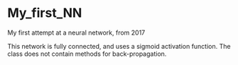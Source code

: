 # My_first_NN
My first attempt at a neural network, from 2017

This network is fully connected, and uses a sigmoid activation function. The class does not contain methods for back-propagation.
